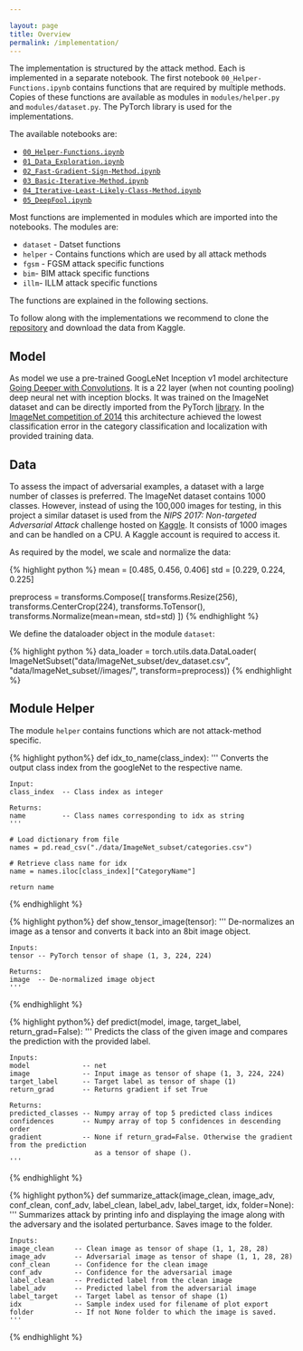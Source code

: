```yaml
---

layout: page
title: Overview
permalink: /implementation/
---
```


The implementation is structured by the attack method. Each is implemented in a separate notebook. The first notebook `00_Helper-Functions.ipynb` contains functions that are required by multiple methods. Copies of these functions are available as modules in `modules/helper.py` and `modules/dataset.py`. The PyTorch library is used for the implementations.

The available notebooks are:
- [`00_Helper-Functions.ipynb`](https://github.com/daved01/Adversarial_Examples/blob/master/00_Helper-Functions.ipynb)
- [`01_Data_Exploration.ipynb`](https://github.com/daved01/Adversarial_Examples/blob/master/01_Data_Exploration.ipynb)
- [`02_Fast-Gradient-Sign-Method.ipynb`](https://github.com/daved01/Adversarial_Examples/blob/master/02_Fast-Gradient-Sign-Method.ipynb)
- [`03_Basic-Iterative-Method.ipynb`](https://github.com/daved01/Adversarial_Examples/blob/master/03_Basic-Iterative-Method.ipynb)
- [`04_Iterative-Least-Likely-Class-Method.ipynb`](https://github.com/daved01/Adversarial_Examples/blob/master/04_Iterative-Least-Likely-Class-Method.ipynb)
- [`05_DeepFool.ipynb`](https://github.com/daved01/Adversarial_Examples/blob/master/05_DeepFool.ipynb)

Most functions are implemented in modules which are imported into the notebooks. The modules are:

- `dataset` - Datset functions
- `helper` - Contains functions which are used by all attack methods
- `fgsm` - FGSM attack specific functions
- `bim`- BIM attack specific functions
- `illm`- ILLM attack specific functions

The functions are explained in the following sections.

To follow along with the implementations we recommend to clone the [repository](https://github.com/daved01/Adversarial_Examples) and download the data from Kaggle.


## Model
As model we use a pre-trained GoogLeNet Inception v1 model architecture [Going Deeper with Convolutions](https://arxiv.org/abs/1409.4842). It is a 22 layer (when not counting pooling) deep neural net with inception blocks. It was trained on the ImageNet dataset and can be directly imported from the PyTorch [library](https://pytorch.org/docs/stable/torchvision/models.html?highlight=googlenet#torchvision.models.googlenet). In the [ImageNet competition of 2014](http://www.image-net.org/challenges/LSVRC/2014/results) this architecture achieved the lowest classification error in the category classification and localization with provided training data.


## Data
To assess the impact of adversarial examples, a dataset with a large number of classes is preferred. The ImageNet dataset contains 1000 classes. However, instead of using the 100,000 images for testing, in this project a similar dataset is used from the *NIPS 2017: Non-targeted Adversarial Attack* challenge hosted on [Kaggle](https://www.kaggle.com/c/nips-2017-non-targeted-adversarial-attack). It consists of 1000 images and can be handled on a CPU. A Kaggle account is required to access it.

As required by the model, we scale and normalize the data:

{% highlight python %}
mean = [0.485, 0.456, 0.406]
std = [0.229, 0.224, 0.225]   

preprocess = transforms.Compose([
        transforms.Resize(256),
        transforms.CenterCrop(224),
        transforms.ToTensor(),
        transforms.Normalize(mean=mean, std=std)
    ])
{% endhighlight %}

We define the dataloader object in the module `dataset`:

{% highlight python %}
data_loader = torch.utils.data.DataLoader(
    ImageNetSubset("data/ImageNet_subset/dev_dataset.csv", 
    "data/ImageNet_subset//images/", transform=preprocess))
{% endhighlight %}


## Module Helper

The module `helper` contains functions which are not attack-method specific.


{% highlight python%}
def idx_to_name(class_index):
    '''
    Converts the output class index from the googleNet to the respective name.
    
    Input:
    class_index  -- Class index as integer
    
    Returns:
    name         -- Class names corresponding to idx as string
    '''
    
    # Load dictionary from file    
    names = pd.read_csv("./data/ImageNet_subset/categories.csv")
    
    # Retrieve class name for idx
    name = names.iloc[class_index]["CategoryName"]
    
    return name
{% endhighlight %}


{% highlight python%}
def show_tensor_image(tensor):
    '''
    De-normalizes an image as a tensor and converts it back into an 8bit image object.
    
    Inputs:
    tensor -- PyTorch tensor of shape (1, 3, 224, 224)
    
    Returns:
    image  -- De-normalized image object
    '''
{% endhighlight %}


{% highlight python%}
def predict(model, image, target_label, return_grad=False):
    '''
    Predicts the class of the given image and compares the prediction with the provided label.
    
    Inputs:
    model             -- net
    image             -- Input image as tensor of shape (1, 3, 224, 224)
    target_label      -- Target label as tensor of shape (1)
    return_grad       -- Returns gradient if set True
    
    Returns:
    predicted_classes -- Numpy array of top 5 predicted class indices
    confidences       -- Numpy array of top 5 confidences in descending order
    gradient          -- None if return_grad=False. Otherwise the gradient from the prediction
                         as a tensor of shape ().
    '''      
{% endhighlight %}


{% highlight python%}
def summarize_attack(image_clean, image_adv, conf_clean, conf_adv, label_clean, label_adv, label_target, idx,
                    folder=None):
    '''
    Summarizes attack by printing info and displaying the image along with the adversary and the isolated
    perturbance. Saves image to the folder.
    
    Inputs:
    image_clean     -- Clean image as tensor of shape (1, 1, 28, 28)
    image_adv       -- Adversarial image as tensor of shape (1, 1, 28, 28)
    conf_clean      -- Confidence for the clean image
    conf_adv        -- Confidence for the adversarial image
    label_clean     -- Predicted label from the clean image
    label_adv       -- Predicted label from the adversarial image
    label_target    -- Target label as tensor of shape (1)
    idx             -- Sample index used for filename of plot export
    folder          -- If not None folder to which the image is saved.
    '''
{% endhighlight %}